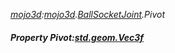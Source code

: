 _[mojo3d](../../modules/mojo3d/mojo3d-module.md):[mojo3d](../../modules/mojo3d/mojo3d-module.md).[BallSocketJoint](../../modules/mojo3d/mojo3d-ballsocketjoint.md).Pivot_
##### Property Pivot:[std.geom.Vec3f](../../modules/std/std-geom-vec3f.md)
